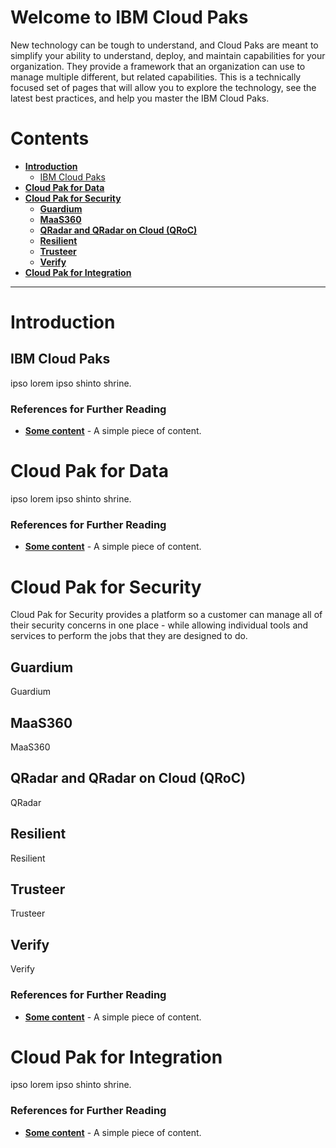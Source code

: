 # Welcome to IBM Cloud Paks
New technology can be tough to understand, and Cloud Paks are meant to simplify your ability to understand, deploy, and maintain capabilities for your organization.  They provide a framework that an organization can use to manage multiple different, but related capabilities.
This is a technically focused set of pages that will allow you to explore the technology, see the latest best practices, and help you master the IBM Cloud Paks.
# Contents
- **[Introduction](#introduction)**
  - [IBM Cloud Paks](#ibm-cloud-paks)
- **[Cloud Pak for Data](#cloud-pak-for-data)**
- **[Cloud Pak for Security](#cloud-pak-for-security)**
  - **[Guardium](#guardium)**
  - **[MaaS360](#maas360)**
  - **[QRadar and QRadar on Cloud (QRoC)](#qradar-and-qradar-on-cloud)**
  - **[Resilient](#resilient)**
  - **[Trusteer](#trusteer)**
  - **[Verify](#verify)**
- **[Cloud Pak for Integration](#cloud-pak-for-integration)**

---
# Introduction

## IBM Cloud Paks
ipso lorem ipso shinto shrine.

### References for Further Reading
- **[Some content]()** - A simple piece of content.

# Cloud Pak for Data
ipso lorem ipso shinto shrine.

### References for Further Reading
- **[Some content]()** - A simple piece of content.

# Cloud Pak for Security
Cloud Pak for Security provides a platform so a customer can manage all of their security concerns in one place - while allowing individual tools and services to perform the jobs that they are designed to do.

## Guardium

Guardium 

## MaaS360

MaaS360 

## QRadar and QRadar on Cloud (QRoC)

QRadar

## Resilient

Resilient 

## Trusteer

Trusteer

## Verify

Verify 

### References for Further Reading
- **[Some content]()** - A simple piece of content.

# Cloud Pak for Integration
ipso lorem ipso shinto shrine.

### References for Further Reading
- **[Some content]()** - A simple piece of content.

